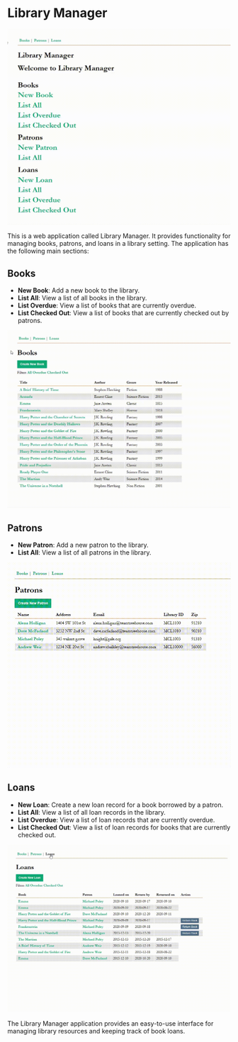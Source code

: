 # Library Manager

![Animated GIF](./public/images/LibraryManagerMainNavExample.gif)

This is a web application called Library Manager. It provides functionality for managing books, patrons, and loans in a library setting. The application has the following main sections:

## Books
- **New Book**: Add a new book to the library.
- **List All**: View a list of all books in the library.
- **List Overdue**: View a list of books that are currently overdue.
- **List Checked Out**: View a list of books that are currently checked out by patrons.

![Animated GIF](./public/images/LibraryManagerBookExample.gif)

## Patrons
- **New Patron**: Add a new patron to the library.
- **List All**: View a list of all patrons in the library.

![Animated GIF](./public/images/LibraryManagerPatronExample.gif)

## Loans
- **New Loan**: Create a new loan record for a book borrowed by a patron.
- **List All**: View a list of all loan records in the library.
- **List Overdue**: View a list of loan records that are currently overdue.
- **List Checked Out**: View a list of loan records for books that are currently checked out.

![Animated GIF](./public/images/LibraryManagerLoanExample.gif)

The Library Manager application provides an easy-to-use interface for managing library resources and keeping track of book loans.
